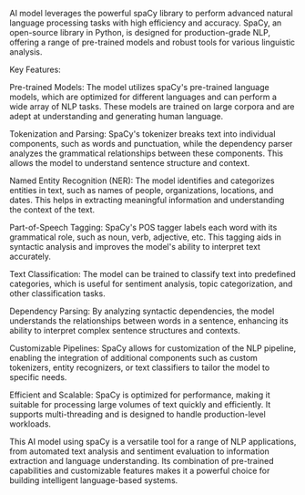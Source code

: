 AI model leverages the powerful spaCy library to perform advanced natural language processing tasks with high efficiency and accuracy. SpaCy, an open-source library in Python, is designed for production-grade NLP, offering a range of pre-trained models and robust tools for various linguistic analysis.

Key Features:

Pre-trained Models: The model utilizes spaCy's pre-trained language models, which are optimized for different languages and can perform a wide array of NLP tasks. These models are trained on large corpora and are adept at understanding and generating human language.

Tokenization and Parsing: SpaCy's tokenizer breaks text into individual components, such as words and punctuation, while the dependency parser analyzes the grammatical relationships between these components. This allows the model to understand sentence structure and context.

Named Entity Recognition (NER): The model identifies and categorizes entities in text, such as names of people, organizations, locations, and dates. This helps in extracting meaningful information and understanding the context of the text.

Part-of-Speech Tagging: SpaCy's POS tagger labels each word with its grammatical role, such as noun, verb, adjective, etc. This tagging aids in syntactic analysis and improves the model's ability to interpret text accurately.

Text Classification: The model can be trained to classify text into predefined categories, which is useful for sentiment analysis, topic categorization, and other classification tasks.

Dependency Parsing: By analyzing syntactic dependencies, the model understands the relationships between words in a sentence, enhancing its ability to interpret complex sentence structures and contexts.

Customizable Pipelines: SpaCy allows for customization of the NLP pipeline, enabling the integration of additional components such as custom tokenizers, entity recognizers, or text classifiers to tailor the model to specific needs.

Efficient and Scalable: SpaCy is optimized for performance, making it suitable for processing large volumes of text quickly and efficiently. It supports multi-threading and is designed to handle production-level workloads.

This AI model using spaCy is a versatile tool for a range of NLP applications, from automated text analysis and sentiment evaluation to information extraction and language understanding. Its combination of pre-trained capabilities and customizable features makes it a powerful choice for building intelligent language-based systems.
